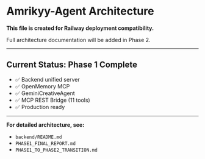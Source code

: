 # Amrikyy-Agent Architecture

**This file is created for Railway deployment compatibility.**

Full architecture documentation will be added in Phase 2.

---

## Current Status: Phase 1 Complete

- ✅ Backend unified server
- ✅ OpenMemory MCP
- ✅ GeminiCreativeAgent
- ✅ MCP REST Bridge (11 tools)
- ✅ Production ready

---

**For detailed architecture, see:**
- `backend/README.md`
- `PHASE1_FINAL_REPORT.md`
- `PHASE1_TO_PHASE2_TRANSITION.md`

